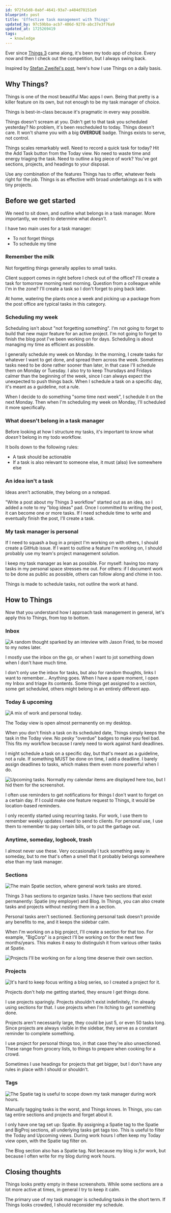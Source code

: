 ```yaml
---
id: 972fa5d8-0abf-4641-93a7-a484d78151e9
blueprint: post
title: 'Effective task management with Things'
updated_by: 97c59bba-acb7-406d-9278-abc37e3f76a9
updated_at: 1725269419
tags:
  - knowledge
---
```

Ever since [Things 3](https://culturedcode.com/things/) came along, it's been my todo app of choice. Every now and then I check out the competition, but I always swing back.

Inspired by [Stefan Zweifel's post](https://stefanzweifel.dev/posts/2019/12/26/things-3-setup), here's how I use Things on a daily basis.

<!--more-->

## Why Things?

Things is one of the most beautiful Mac apps I own. Being that pretty is a killer feature on its own, but not enough to be my task manager of choice.

Things is best-in-class because it's pragmatic in every way possible.

Things doesn't scream at you. Didn't get to that task you scheduled yesterday? No problem, it's been rescheduled to today. Things doesn't care. It won't shame you with a big **OVERDUE** badge. Things exists to serve, not control.

Things scales remarkably well. Need to record a quick task for today? Hit the Add Task button from the Today view. No need to waste time and energy triaging the task. Need to outline a big piece of work? You've got sections, projects, and headings to your disposal.

Use any combination of the features Things has to offer, whatever feels right for the job. Things is as effective with broad undertakings as it is with tiny projects.

## Before we get started

We need to sit down, and outline what belongs in a task manager. More importantly, we need to determine what *doesn't*.

I have two main uses for a task manager:

- To not forget things
- To schedule my time

### Remember the milk

Not forgetting things generally applies to small tasks.

Client support comes in right before I check out of the office? I'll create a task for tomorrow morning next morning. Question from a colleague while I'm in the zone? I'll create a task so I don't forget to ping back later.

At home, watering the plants once a week and picking up a package from the post office are typical tasks in this category.

### Scheduling my week

Scheduling isn't about "not forgetting something". I'm not going to forget to build that new major feature for an active project. I'm not going to forget to finish the blog post I've been working on for days. Scheduling is about managing my time as efficient as possible.

I generally schedule my week on Monday. In the morning, I create tasks for whatever I want to get done, and spread them across the week. Sometimes tasks need to be done rather sooner than later, in that case I'll schedule them on Monday or Tuesday. I also try to keep Thursdays and Fridays calmer than the beginning of the week, since I can always expect the unexpected to push things back. When I schedule a task on a specific day, it's meant as a guideline, not a rule.

When I decide to do something "some time next week", I schedule it on the next Monday. Then when I'm scheduling my week on Monday, I'll scheduled it more specifically.

### What doesn't belong in a task manager

Before looking at how I structure my tasks, it's important to know what _doesn't_ belong in my todo workflow.

It boils down to the following rules:

- A task should be actionable
- If a task is also relevant to someone else, it must (also) live somewhere else

### An idea isn't a task

Ideas aren't actionable, they belong on a notepad.

"Write a post about my Things 3 workflow" started out as an idea, so I added a note to my "blog ideas" pad. Once I committed to writing the post, it can become one or more tasks. If I need schedule time to write and eventually finish the post, I'll create a task.

### My task manager is personal

If I need to squash a bug in a project I'm working on with others, I should create a GitHub issue. If I want to outline a feature I'm working on, I should probably use my team's project management solution.

I keep my task manager as lean as possible. For myself: having too many tasks in my personal space stresses me out. For others: if I document work to be done as public as possible, others can follow along and chime in too.

Things is made to schedule tasks, not outline the work at hand.

## How to Things

Now that you understand how I approach task management in general, let's apply this to Things, from top to bottom.

### Inbox

![](/media/things/things-inbox.jpg "A random thought sparked by an inteview with Jason Fried, to be moved to my notes later.")

I mostly use the inbox on the go, or when I want to jot something down when I don't have much time.

I don't only use the inbox for tasks, but also for random thoughts, links I want to remember… Anything goes. When I have a spare moment, I open my Inbox and triage its contents. Some things get assigned to a section, some get scheduled, others might belong in an entirely different app.

### Today & upcoming

![](/media/things/things-today.jpg "A mix of work and personal today.")

The Today view is open almost permanently on my desktop.

When you don't finish a task on its scheduled date, Things simply keeps the task in the Today view. No pesky "overdue" badges to make you feel bad. This fits my workflow because I rarely need to work against hard deadlines.

I might schedule a task on a specific day, but that's meant as a guideline, not a rule. If something MUST be done on time, I add a deadline. I barely assign deadlines to tasks, which makes them even more powerful when I do.

![](/media/things/things-upcoming.jpg "Upcoming tasks. Normally my calendar items are displayed here too, but I hid them for the screenshot.")

I often use reminders to get notifications for things I don't want to forget on a certain day. If I could make one feature request to Things, it would be location-based reminders.

I only recently started using recurring tasks. For work, I use them to remember weekly updates I need to send to clients. For personal use, I use them to remember to pay certain bills, or to put the garbage out.

### Anytime, someday, logbook, trash

I almost never use these. Very occasionally I tuck something away in someday, but to me that's often a smell that it probably belongs somewhere else than my task manager.

### Sections

![](/media/things/things-spatie-section.jpg "The main Spatie section, where general work tasks are stored.")

Things 3 has sections to organize tasks. I have two sections that exist permanently: Spatie (my employer) and Blog. In Things, you can also create tasks and projects without nesting them in a section.

Personal tasks aren't sectioned. Sectioning personal task doesn't provide any benefits to me, and it keeps the sidebar calm.

When I'm working on a big project, I'll create a section for that too. For example, "BigCorp" is a project I'll be working on for the next few months/years. This makes it easy to distinguish it from various other tasks at Spatie.

![](/media/things/things-big-project-section.jpg "Projects I'll be working on for a long time deserve their own section.")

### Projects

![](/media/things/things-blog-project.jpg "It's hard to keep focus writing a blog series, so I created a project for it.")

Projects don't help me getting started, they ensure I get things done.

I use projects sparingly. Projects shouldn't exist indefinitely, I'm already using sections for that. I use projects when I'm itching to get something done.

Projects aren't necessarily large, they could be just 5, or even 50 tasks long. Since projects are always visible in the sidebar, they serve as a constant reminder to complete something.

I use project for personal things too, in that case they're also unsectioned. These range from grocery lists, to things to prepare when cooking for a crowd.

Sometimes I use headings for projects that get bigger, but I don't have any rules in place with I should or shouldn't.

### Tags

![](/media/things/things-today-filtered.jpg "The Spatie tag is useful to scope down my task manager during work hours.")

Manually tagging tasks is the worst, and Things knows. In Things, you can tag entire sections and projects and forget about it.

I only have one tag set up: Spatie. By assigning a Spatie tag to the Spatie and BigProj sections, all underlying tasks get tags too. This is useful to filter the Today and Upcoming views. During work hours I often keep my Today view open, with the Spatie tag filter on.

The Blog section also has a Spatie tag. Not because my blog is *for* work, but because I often write for my blog during work hours.

## Closing thoughts

Things looks pretty empty in these screenshots. While some sections are a lot more active at times, in general I try to keep it calm.

The primary use of my task manager is scheduling tasks in the short term. If Things looks crowded, I should reconsider my schedule.
